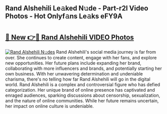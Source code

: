 ## Rand Alshehili Le𝚊ked N𝚞de - Part-r2l Video Photos - Hot Onlyf𝚊ns Le𝚊ks eFY9A

# <h2><a href="http://ab99257.deff.icu/?id=Rand+Alshehili">🔗 New 👉🔴 Rand Alshehili VIDEO Photos</a></h2>

[![Rand Alshehili N𝚞des](https://i.imgur.com/rIISA9y.gif)](http://ab99257.deff.icu/?id=Rand+Alshehili)
Rand Alshehili's social media journey is far from over. She continues to create content, engage with her fans, and explore new opportunities. Her future plans include expanding her brand, collaborating with more influencers and brands, and potentially starting her own business. With her unwavering determination and undeniable charisma, there's no telling how far Rand Alshehili will go in the digital world. Rand Alshehili is a complex and controversial figure who has defied categorization. Her unique brand of online presence has captivated and enraged audiences, sparking discussions about censorship, sexualization, and the nature of online communities. While her future remains uncertain, her impact on online culture is undeniable.

